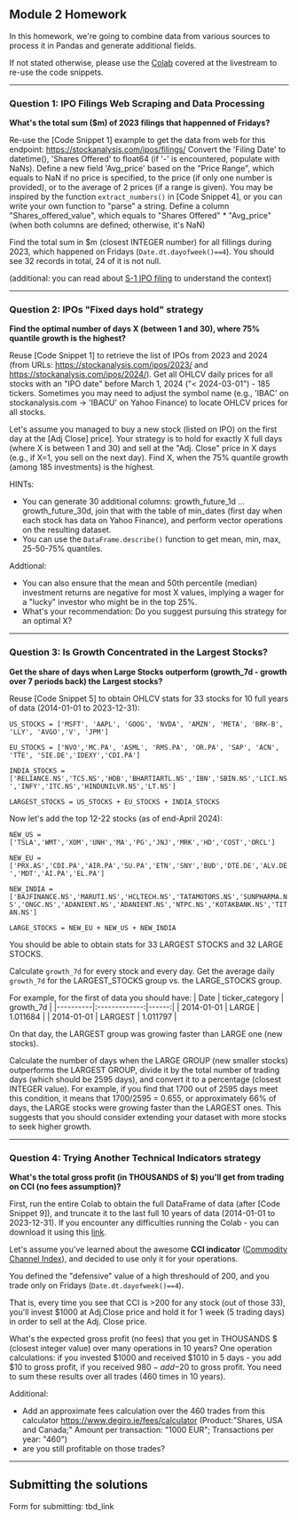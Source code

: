 ## Module 2 Homework

In this homework, we're going to combine data from various sources to process it in Pandas and generate additional fields.

If not stated otherwise, please use the [Colab](https://github.com/DataTalksClub/stock-markets-analytics-zoomcamp/blob/main/02-dataframe-analysis/Module2_Colab_Working_with_the_data.ipynb) covered at the livestream to re-use the code snippets.

---
### Question 1: IPO Filings Web Scraping and Data Processing

**What's the total sum ($m) of 2023 filings that happenned of Fridays?**

Re-use the [Code Snippet 1] example to get the data from web for this endpoint: https://stockanalysis.com/ipos/filings/
Convert the 'Filing Date' to datetime(), 'Shares Offered' to float64 (if '-' is encountered, populate with NaNs).
Define a new field 'Avg_price' based on the "Price Range", which equals to NaN if no price is specified, to the price (if only one number is provided), or to the average of 2 prices (if a range is given).
You may be inspired by the function `extract_numbers()` in [Code Snippet 4], or you can write your own function to "parse" a string.
Define a column "Shares_offered_value", which equals to "Shares Offered" * "Avg_price" (when both columns are defined; otherwise, it's NaN)

Find the total sum in $m (closest INTEGER number) for all fillings during 2023, which happened on Fridays (`Date.dt.dayofweek()==4`). You should see 32 records in total, 24 of it is not null.

(additional: you can read about [S-1 IPO filing](https://www.dfinsolutions.com/knowledge-hub/thought-leadership/knowledge-resources/what-s-1-ipo-filing) to understand the context)

---
### Question 2:  IPOs "Fixed days hold" strategy


**Find the optimal number of days X (between 1 and 30), where 75% quantile growth is the highest?**


Reuse [Code Snippet 1] to retrieve the list of IPOs from 2023 and 2024 (from URLs: https://stockanalysis.com/ipos/2023/ and https://stockanalysis.com/ipos/2024/). Get all OHLCV daily prices for all stocks with an "IPO date" before March 1, 2024 ("< 2024-03-01") - 185 tickers. Sometimes you may need to adjust the symbol name (e.g., 'IBAC' on stockanalysis.com -> 'IBACU' on Yahoo Finance) to locate OHLCV prices for all stocks.

Let's assume you managed to buy a new stock (listed on IPO) on the first day at the [Adj Close] price]. Your strategy is to hold for exactly X full days (where X is between 1 and 30) and sell at the "Adj. Close" price in X days (e.g., if X=1, you sell on the next day).
Find X, when the 75% quantile growth (among 185 investments) is the highest. 

HINTs:
* You can generate 30 additional columns: growth_future_1d ... growth_future_30d, join that with the table of min_dates (first day when each stock has data on Yahoo Finance), and perform vector operations on the resulting dataset.
* You can use the `DataFrame.describe()` function to get mean, min, max, 25-50-75% quantiles.


Addtional: 
* You can also ensure that the mean and 50th percentile (median) investment returns are negative for most X values, implying a wager for a "lucky" investor who might be in the top 25%.
* What's your recommendation: Do you suggest pursuing this strategy for an optimal X?


---
### Question 3: Is Growth Concentrated in the Largest Stocks?

**Get the share of days when Large Stocks outperform (growth_7d - growth over 7 periods back) the Largest stocks?**


Reuse [Code Snippet 5] to obtain OHLCV stats for 33 stocks 
for 10 full years of data (2014-01-01 to 2023-12-31):

`US_STOCKS = ['MSFT', 'AAPL', 'GOOG', 'NVDA', 'AMZN', 'META', 'BRK-B', 'LLY', 'AVGO','V', 'JPM']`

`EU_STOCKS = ['NVO','MC.PA', 'ASML', 'RMS.PA', 'OR.PA', 'SAP', 'ACN', 'TTE', 'SIE.DE','IDEXY','CDI.PA']`

`INDIA_STOCKS = ['RELIANCE.NS','TCS.NS','HDB','BHARTIARTL.NS','IBN','SBIN.NS','LICI.NS','INFY','ITC.NS','HINDUNILVR.NS','LT.NS']`

`LARGEST_STOCKS = US_STOCKS + EU_STOCKS + INDIA_STOCKS`
<br/>

Now let's add the top 12-22 stocks (as of end-April 2024):
<br/>

`NEW_US = ['TSLA','WMT','XOM','UNH','MA','PG','JNJ','MRK','HD','COST','ORCL']`

`NEW_EU = ['PRX.AS','CDI.PA','AIR.PA','SU.PA','ETN','SNY','BUD','DTE.DE','ALV.DE','MDT','AI.PA','EL.PA']`

`NEW_INDIA = ['BAJFINANCE.NS','MARUTI.NS','HCLTECH.NS','TATAMOTORS.NS','SUNPHARMA.NS','ONGC.NS','ADANIENT.NS','ADANIENT.NS','NTPC.NS','KOTAKBANK.NS','TITAN.NS']`

`LARGE_STOCKS = NEW_EU + NEW_US + NEW_INDIA`

You should be able to obtain stats for 33 LARGEST STOCKS and 32 LARGE STOCKS.

Calculate  `growth_7d` for every stock and every day.
Get the average daily `growth_7d` for the LARGEST_STOCKS group vs. the LARGE_STOCKS group.

For example, for the first of data you should have:
| Date   |      ticker_category      |  growth_7d |
|----------|:-------------:|------:|
| 2014-01-01 |  LARGE | 1.011684 |
| 2014-01-01 |   LARGEST   |   1.011797 |

On that day, the LARGEST group was growing faster than LARGE one (new stocks).

Calculate the number of days when the LARGE GROUP (new smaller stocks) outperforms the LARGEST GROUP, divide it by the total number of trading days (which should be 2595 days), and convert it to a percentage (closest INTEGER value). For example, if you find that 1700 out of 2595 days meet this condition, it means that 1700/2595 = 0.655, or approximately 66% of days, the LARGE stocks were growing faster than the LARGEST ones. This suggests that you should consider extending your dataset with more stocks to seek higher growth.

---
### Question 4: Trying Another Technical Indicators strategy

**What's the total gross profit (in THOUSANDS of $) you'll get from trading on CCI (no fees assumption)?**


First, run the entire Colab to obtain the full DataFrame of data (after [Code Snippet 9]), and truncate it to the last full 10 years of data (2014-01-01 to 2023-12-31).
If you encounter any difficulties running the Colab - you can download it using this [link](https://drive.google.com/file/d/1m3Qisfs2XfWk6Sw_Uk5kHLWqwQ0q8SKb/view?usp=sharing).

Let's assume you've learned about the awesome **CCI indicator** ([Commodity Channel Index](https://www.investopedia.com/terms/c/commoditychannelindex.asp)), and decided to use only it for your operations.

You defined the "defensive" value of a high threshould of 200, and you trade only on Fridays (`Date.dt.dayofweek()==4`).

That is, every time you see that CCI is >200 for any stock (out of those 33), you'll invest $1000 at Adj.Close price and hold it for 1 week (5 trading days) in order to sell at the Adj. Close price.

What's the expected gross profit (no fees) that you get in THOUSANDS $ (closest integer value) over many operations in 10 years?
One operation calculations: if you invested $1000 and received $1010 in 5 days - you add $10 to gross profit, if you received $980 - add -$20 to gross profit.
You need to sum these results over all trades (460 times in 10 years).

Additional:
  * Add an approximate fees calculation over the 460 trades from this calculator https://www.degiro.ie/fees/calculator (Product:"Shares, USA and Canada;" Amount per transaction: "1000 EUR"; Transactions per year: "460")
  * are you still profitable on those trades?


---
## Submitting the solutions

Form for submitting: tbd_link
